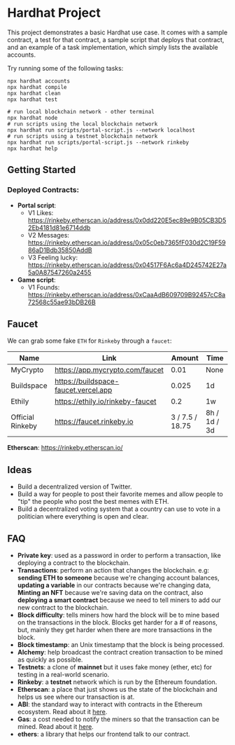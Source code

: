 # Hardhat Project

This project demonstrates a basic Hardhat use case. It comes with a sample contract, a test for that contract, a sample script that deploys that contract, and an example of a task implementation, which simply lists the available accounts.

Try running some of the following tasks:

```shell
npx hardhat accounts
npx hardhat compile
npx hardhat clean
npx hardhat test

# run local blockchain network - other terminal
npx hardhat node
# run scripts using the local blockchain network
npx hardhat run scripts/portal-script.js --network localhost
# run scripts using a testnet blockchain network
npx hardhat run scripts/portal-script.js --network rinkeby
npx hardhat help
```

## Getting Started

### Deployed Contracts:

- **Portal script**:
  - V1 Likes: https://rinkeby.etherscan.io/address/0x0dd220E5ec89e9B05CB3D52Eb4181d81e6714ddb
  - V2 Messages: https://rinkeby.etherscan.io/address/0x05c0eb7365fF030d2C19F5986aD1Bdb35850AddB
  - V3 Feeling lucky: https://rinkeby.etherscan.io/address/0x04517F6Ac6a4D245742E27a5a0A87547260a2455
- **Game script**:
  - V1 Founds: https://rinkeby.etherscan.io/address/0xCaaAdB609709B92457cC8a72568c55ae93bDB26B

## Faucet

We can grab some fake `ETH` for `Rinkeby` through a `faucet`:

| Name             | Link                                 | Amount          | Time         |
|------------------|--------------------------------------|-----------------|--------------|
| MyCrypto         | https://app.mycrypto.com/faucet      | 0.01            | None         |
| Buildspace       | https://buildspace-faucet.vercel.app | 0.025           | 1d           |
| Ethily           | https://ethily.io/rinkeby-faucet     | 0.2             | 1w           |
| Official Rinkeby | https://faucet.rinkeby.io            | 3 / 7.5 / 18.75 | 8h / 1d / 3d |

**Etherscan**: https://rinkeby.etherscan.io/

## Ideas

- Build a decentralized version of Twitter.
- Build a way for people to post their favorite memes and allow people to "tip" the people who post the best memes with ETH.
- Build a decentralized voting system that a country can use to vote in a politician where everything is open and clear.

## FAQ

- **Private key**: used as a password in order to perform a transaction, like deploying a contract to the blockchain.
- **Transactions**: perform an action that changes the blockchain. e.g: **sending ETH to someone** because we're changing account balances, **updating a variable** in our contracts because we're changing data, **Minting an NFT** because we're saving data on the contract, also **deploying a smart contract** because we need to tell miners to add our new contract to the blockchain.
- **Block difficulty**: tells miners how hard the block will be to mine based on the transactions in the block. Blocks get harder for a # of reasons, but, mainly they get harder when there are more transactions in the block.
- **Block timestamp**: an Unix timestamp that the block is being processed.
- **Alchemy**: help broadcast the contract creation transaction to be mined as quickly as possible.
- **Testnets**: a clone of **mainnet** but it uses fake money (ether, etc) for testing in a real-world scenario.
- **Rinkeby**: a **testnet** network which is run by the Ethereum foundation.
- **Etherscan**: a place that just shows us the state of the blockchain and helps us see where our transaction is at.
- **ABI**: the standard way to interact with contracts in the Ethereum ecosystem. Read about it [here](https://docs.soliditylang.org/en/v0.5.3/abi-spec.html).
- **Gas**: a cost needed to notify the miners so that the transaction can be mined. Read about it [here](https://ethereum.org/en/developers/docs/gas/).
- **ethers**: a library that helps our frontend talk to our contract.